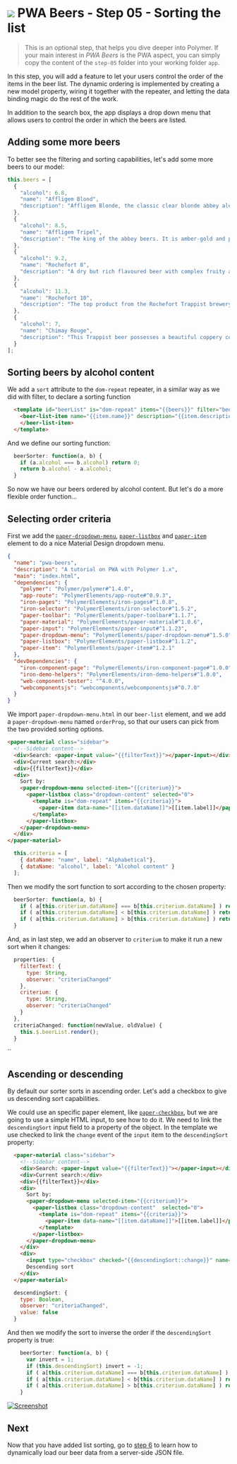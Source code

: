 # ![](/img/logo-25px.png) PWA Beers - Step 05 - Sorting the list

> This is an optional step, that helps you dive deeper into Polymer. If your main interest in *PWA Beers* is the PWA aspect, you can simply copy the content of the `step-05` folder into your working folder `app`.

In this step, you will add a feature to let your users control the order of the items in the beer list. The dynamic ordering is implemented by creating a new model property, wiring it together with the repeater, and letting the data binding magic do the rest of the work.

In addition to the search box, the app displays a drop down menu that allows users to control the order in which the beers are listed.


## Adding some more beers

To better see the filtering and sorting capabilities, let's add some more beers to our model:

```javascript
this.beers = [
  {
    "alcohol": 6.8,
    "name": "Affligem Blond",
    "description": "Affligem Blonde, the classic clear blonde abbey ale, with a gentle roundness and 6.8% alcohol. Low on bitterness, it is eminently drinkable."
  },
  {
    "alcohol": 8.5,
    "name": "Affligem Tripel",
    "description": "The king of the abbey beers. It is amber-gold and pours with a deep head and original aroma, delivering a complex, full bodied flavour. Pure enjoyment! Secondary fermentation in the bottle."
  },
  {
    "alcohol": 9.2,
    "name": "Rochefort 8",
    "description": "A dry but rich flavoured beer with complex fruity and spicy flavours."
  },
  {
    "alcohol": 11.3,
    "name": "Rochefort 10",
    "description": "The top product from the Rochefort Trappist brewery. Dark colour, full and very impressive taste. Strong plum, raisin, and black currant palate, with ascending notes of vinousness and other complexities."
  },
  {
    "alcohol": 7,
    "name": "Chimay Rouge",
    "description": "This Trappist beer possesses a beautiful coppery colour that makes it particularly attractive. Topped with a creamy head, it gives off a slight fruity apricot smell from the fermentation. The aroma felt in the mouth is a balance confirming the fruit nuances revealed to the sense of smell. This traditional Belgian beer is best savoured at cellar temperature "
  }
];
```  


## Sorting beers by alcohol content

We add a `sort` attribute to the `dom-repeat` repeater, in a similar way as we did with filter, to declare a sorting function

```html
  <template id="beerList" is="dom-repeat" items="{{beers}}" filter="beerFilter" sort="beerSorter">
    <beer-list-item name="{{item.name}}" description="{{item.description}}" >
    </beer-list-item>
  </template>
```

And we define our sorting function:

```javascript
  beerSorter: function(a, b) {
    if (a.alcohol === b.alcohol) return 0;
    return b.alcohol - a.alcohol;
  }
```

So now we have our beers ordered by alcohol content. But let's do a more flexible order function...


## Selecting order criteria

First we add the [`paper-dropdown-menu`](https://elements.polymer-project.org/elements/paper-dropdown-menu), [`paper-listbox`](https://elements.polymer-project.org/elements/paper-listbox) and [`paper-item`](https://elements.polymer-project.org/elements/paper-item) element to do a nice Material Design dropdown menu.

```json
{
  "name": "pwa-beers",
  "description": "A tutorial on PWA with Polymer 1.x",
  "main": "index.html",
  "dependencies": {
    "polymer": "Polymer/polymer#^1.4.0",
    "app-route": "PolymerElements/app-route#^0.9.3",
    "iron-pages": "PolymerElements/iron-pages#^1.0.8",
    "iron-selector": "PolymerElements/iron-selector#^1.5.2",
    "paper-toolbar": "PolymerElements/paper-toolbar#^1.1.7",
    "paper-material": "PolymerElements/paper-material#^1.0.6",
    "paper-input": "PolymerElements/paper-input#^1.1.23",
    "paper-dropdown-menu": "PolymerElements/paper-dropdown-menu#^1.5.0",
    "paper-listbox": "PolymerElements/paper-listbox#^1.1.2",
    "paper-item": "PolymerElements/paper-item#^1.2.1"
  },
  "devDependencies": {
    "iron-component-page": "PolymerElements/iron-component-page#^1.0.0",
    "iron-demo-helpers": "PolymerElements/iron-demo-helpers#^1.0.0",
    "web-component-tester": "^4.0.0",
    "webcomponentsjs": "webcomponents/webcomponentsjs#^0.7.0"
  }
}
```

We import `paper-dropdown-menu.html` in our `beer-list` element, and we add a `paper-dropdown-menu` named `orderProp`, so that our users can pick from the two provided sorting options.

```html
<paper-material class="sidebar">
  <!--Sidebar content-->
  <div>Search: <paper-input value="{{filterText}}"></paper-input></div>
  <div>Current search:</div>
  <div>{{filterText}}</div>
  <div>  
    Sort by:
    <paper-dropdown-menu selected-item="{{criterium}}">
      <paper-listbox class="dropdown-content" selected="0">
        <template is="dom-repeat" items="{{criteria}}">
          <paper-item data-name="[[item.dataName]]">[[item.label]]</paper-item>
        </template>
      </paper-listbox>
    </paper-dropdown-menu>
  </div>        
</paper-material>
```

```javascript
  this.criteria = [
    { dataName: "name", label: "Alphabetical"},
    { dataName: "alcohol", label: "Alcohol content" }
  ];
```

Then we modify the sort function to sort according to the chosen property:

```javascript
  beerSorter: function(a, b) {  
    if ( a[this.criterium.dataName] === b[this.criterium.dataName] ) return 0;
    if ( a[this.criterium.dataName] < b[this.criterium.dataName] ) return -1;
    if ( a[this.criterium.dataName] > b[this.criterium.dataName] ) return 1;      
  }
```


And, as in last step, we add an observer to `criterium` to make it run a new sort when it changes:

```javascript
  properties: {
    filterText: {
      type: String,
      observer: "criteriaChanged"
    },
    criterium: {
      type: String,
      observer: "criteriaChanged"
    }
  },
  criteriaChanged: function(newValue, oldValue) {
    this.$.beerList.render();
  }
```

``

## Ascending or descending

By default our sorter sorts in ascending order. Let's add a checkbox to give us descending sort capabilities.

We could use an specific paper element, like [`paper-checkbox`](https://elements.polymer-project.org/elements/paper-checkbox), but we are going to use a simple HTML input, to see how to do it. We need to link the `descendingSort` input field to a property of the object. In the template we use checked to link the `change` event of the `input` item to the `descendingSort` property:

```html
  <paper-material class="sidebar">
    <!--Sidebar content-->
    <div>Search: <paper-input value="{{filterText}}"></paper-input></div>
    <div>Current search:</div>
    <div>{{filterText}}</div>
    <div>  
      Sort by:
      <paper-dropdown-menu selected-item="{{criterium}}">
        <paper-listbox class="dropdown-content"  selected="0">
          <template is="dom-repeat" items="{{criteria}}">
            <paper-item data-name="[[item.dataName]]">[[item.label]]</paper-item>
          </template>
        </paper-listbox>
      </paper-dropdown-menu>
    </div>             
    <div>
      <input type="checkbox" checked="{{descendingSort::change}}" name="sortingOrder">
      Descending sort
    </div>   
  </paper-material>
```

```javascript
  descendingSort: {
    type: Boolean,
    observer: "criteriaChanged",
    value: false
  }
```

And then we modify the sort to inverse the order if the `descendingSort` property is true:

```javascript
    beerSorter: function(a, b) {
      var invert = 1;
      if (this.descendingSort) invert = -1;
      if ( a[this.criterium.dataName] === b[this.criterium.dataName] ) return 0;
      if ( a[this.criterium.dataName] < b[this.criterium.dataName] ) return -1*invert;
      if ( a[this.criterium.dataName] > b[this.criterium.dataName] ) return 1*invert;      
    }
```

[![Screenshot](/img/step-05_01.t.jpg)](/img/step-05_01.jpg)

## Next

Now that you have added list sorting, go to [step 6](../step-06) to learn how to dynamically load our beer data from a server-side JSON file.

